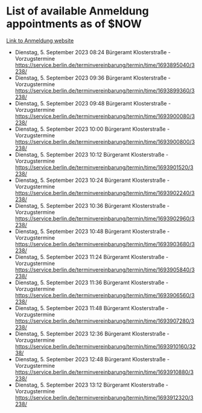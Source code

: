 # List of available Anmeldung appointments as of $NOW
[Link to Anmeldung website](https://service.berlin.de/terminvereinbarung/termin/tag.php?termin=1&anliegen[]=120686&dienstleisterlist=122210,122217,327316,122219,327312,122227,327314,122231,327346,122243,327348,122254,122252,329742,122260,329745,122262,329748,122271,327278,122273,327274,122277,327276,330436,122280,327294,122282,327290,122284,327292,122291,327270,122285,327266,122286,327264,122296,327268,150230,329760,122297,327286,122294,327284,122312,329763,122314,329775,122304,327330,122311,327334,122309,327332,317869,122281,327352,122279,329772,122283,122276,327324,122274,327326,122267,329766,122246,327318,122251,327320,122257,327322,122208,327298,122226,327300&herkunft=http%3A%2F%2Fservice.berlin.de%2Fdienstleistung%2F120686%2F)
- Dienstag, 5. September 2023 08:24 Bürgeramt Klosterstraße - Vorzugstermine https://service.berlin.de/terminvereinbarung/termin/time/1693895040/3238/
- Dienstag, 5. September 2023 09:36 Bürgeramt Klosterstraße - Vorzugstermine https://service.berlin.de/terminvereinbarung/termin/time/1693899360/3238/
- Dienstag, 5. September 2023 09:48 Bürgeramt Klosterstraße - Vorzugstermine https://service.berlin.de/terminvereinbarung/termin/time/1693900080/3238/
- Dienstag, 5. September 2023 10:00 Bürgeramt Klosterstraße - Vorzugstermine https://service.berlin.de/terminvereinbarung/termin/time/1693900800/3238/
- Dienstag, 5. September 2023 10:12 Bürgeramt Klosterstraße - Vorzugstermine https://service.berlin.de/terminvereinbarung/termin/time/1693901520/3238/
- Dienstag, 5. September 2023 10:24 Bürgeramt Klosterstraße - Vorzugstermine https://service.berlin.de/terminvereinbarung/termin/time/1693902240/3238/
- Dienstag, 5. September 2023 10:36 Bürgeramt Klosterstraße - Vorzugstermine https://service.berlin.de/terminvereinbarung/termin/time/1693902960/3238/
- Dienstag, 5. September 2023 10:48 Bürgeramt Klosterstraße - Vorzugstermine https://service.berlin.de/terminvereinbarung/termin/time/1693903680/3238/
- Dienstag, 5. September 2023 11:24 Bürgeramt Klosterstraße - Vorzugstermine https://service.berlin.de/terminvereinbarung/termin/time/1693905840/3238/
- Dienstag, 5. September 2023 11:36 Bürgeramt Klosterstraße - Vorzugstermine https://service.berlin.de/terminvereinbarung/termin/time/1693906560/3238/
- Dienstag, 5. September 2023 11:48 Bürgeramt Klosterstraße - Vorzugstermine https://service.berlin.de/terminvereinbarung/termin/time/1693907280/3238/
- Dienstag, 5. September 2023 12:36 Bürgeramt Klosterstraße - Vorzugstermine https://service.berlin.de/terminvereinbarung/termin/time/1693910160/3238/
- Dienstag, 5. September 2023 12:48 Bürgeramt Klosterstraße - Vorzugstermine https://service.berlin.de/terminvereinbarung/termin/time/1693910880/3238/
- Dienstag, 5. September 2023 13:12 Bürgeramt Klosterstraße - Vorzugstermine https://service.berlin.de/terminvereinbarung/termin/time/1693912320/3238/
